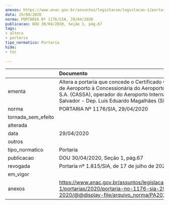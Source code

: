 ```yaml
---
anexos: https://www.anac.gov.br/assuntos/legislacao/legislacao-1/portarias/2020/portaria-no-1176-sia-29-04-2020/@@display-file/arquivo_norma/PA2020-1176.pdf
data: 29/04/2020
norma: PORTARIA Nº 1176/SIA, 29/04/2020
publicacao: DOU 30/04/2020, Seção 1, pág.67
tags:
- altera
- portaria
tipo_normatico: Portaria
hide: 
- toc 
 
---
```


|                    | Documento                                                                                                                                                                                                          |
|:-------------------|:-------------------------------------------------------------------------------------------------------------------------------------------------------------------------------------------------------------------|
| ementa             | Altera a portaria que concede o Certificado Operacional de Aeroporto à Concessionária do Aeroporto de Salvador S.A. (CASSA), operador do Aeroporto Internacional de Salvador - Dep. Luís Eduardo Magalhães (SBSV). |
| norma              | PORTARIA Nº 1176/SIA, 29/04/2020                                                                                                                                                                                   |
| tornada_sem_efeito |                                                                                                                                                                                                                    |
| alterada           |                                                                                                                                                                                                                    |
| data               | 29/04/2020                                                                                                                                                                                                         |
| outros             |                                                                                                                                                                                                                    |
| tipo_normatico     | Portaria                                                                                                                                                                                                           |
| publicacao         | DOU 30/04/2020, Seção 1, pág.67                                                                                                                                                                                    |
| revogada           | Portaria nº 1.815/SIA, de 17 de julho de 2020.                                                                                                                                                                     |
| em_vigor           |                                                                                                                                                                                                                    |
| anexos             | https://www.anac.gov.br/assuntos/legislacao/legislacao-1/portarias/2020/portaria-no-1176-sia-29-04-2020/@@display-file/arquivo_norma/PA2020-1176.pdf                                                               |